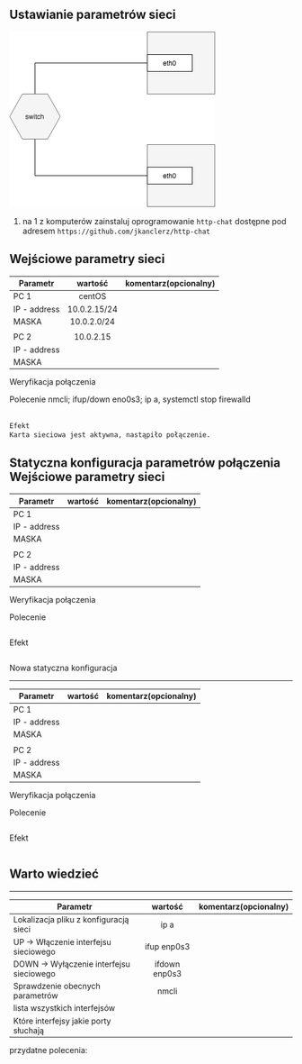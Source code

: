 Ustawianie parametrów sieci
---------------------------

![alt text][network]

[network]: ./network.png "Logo Title Text 2"

1. na 1 z komputerów zainstaluj oprogramowanie ``http-chat`` dostępne pod adresem ``https://github.com/jkanclerz/http-chat``

Wejściowe parametry sieci
-------------------------
| Parametr | wartość | komentarz(opcionalny) |
| ------------- |:-------------:| -----:|
|   PC 1 |  centOS
| IP - address  | 10.0.2.15/24 | |
| MASKA  |	10.0.2.0/24 | |
|   |  | |
| PC 2  | 10.0.2.15  | |
| IP - address  | | |
| MASKA  | | |

Weryfikacja połączenia

Polecenie
nmcli; ifup/down eno0s3; ip a, systemctl stop firewalld
```

Efekt
Karta sieciowa jest aktywna, nastąpiło połączenie. 
```

Statyczna konfiguracja parametrów połączenia
Wejściowe parametry sieci
-------------------------
| Parametr | wartość | komentarz(opcionalny) |
| ------------- |:-------------:| -----:|
|   PC 1 |  
| IP - address  |  | |
| MASKA  |  | |
|   |  | |
| PC 2  |  | |
| IP - address  |  | |
| MASKA  | | |

Weryfikacja połączenia

Polecenie
```
```

Efekt
```
```

Nowa statyczna konfiguracja 

-------------------------
| Parametr | wartość | komentarz(opcionalny) |
| ------------- |:-------------:| -----:|
|   PC 1 |  
| IP - address  | | |
| MASKA  | | |
|   |  | |
| PC 2  || |
| IP - address  |  | |
| MASKA  |  | |

Weryfikacja połączenia

Polecenie
```
```

Efekt
```
```

Warto wiedzieć
--------------

-------------------------
| Parametr | wartość | komentarz(opcionalny) |
| ------------- |:-------------:| -----:|
| Lokalizacja pliku z konfiguracją sieci|ip a | |
| UP -> Włączenie interfejsu sieciowego|ifup enp0s3 | |
| DOWN -> Wyłączenie interfejsu sieciowego|ifdown enp0s3 | |
| Sprawdzenie obecnych parametrów |nmcli | |
| lista wszystkich interfejsów | | |
| Które interfejsy jakie porty słuchają | | |

przydatne polecenia: 
